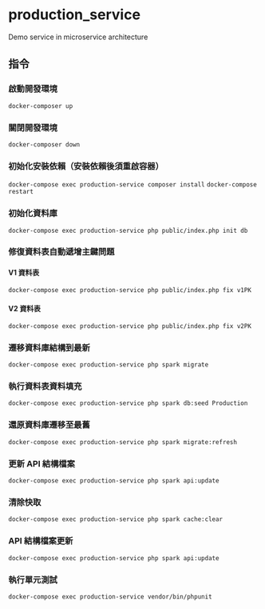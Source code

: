 # production_service
Demo service in microservice architecture

## 指令

### 啟動開發環境
`docker-composer up`

### 關閉開發環境
`docker-composer down`

### 初始化安裝依賴（安裝依賴後須重啟容器）
`docker-compose exec production-service composer install`
`docker-compose restart`

### 初始化資料庫
`docker-compose exec production-service php public/index.php init db`

### 修復資料表自動遞增主鍵問題
#### V1 資料表
`docker-compose exec production-service php public/index.php fix v1PK`
#### V2 資料表
`docker-compose exec production-service php public/index.php fix v2PK`

### 遷移資料庫結構到最新
`docker-compose exec production-service php spark migrate`

### 執行資料表資料填充
`docker-compose exec production-service php spark db:seed Production`

### 還原資料庫遷移至最舊
`docker-compose exec production-service php spark migrate:refresh`

### 更新 API 結構檔案
`docker-compose exec production-service php spark api:update`

### 清除快取
`docker-compose exec production-service php spark cache:clear`

### API 結構檔案更新
`docker-compose exec production-service php spark api:update`

### 執行單元測試
`docker-compose exec production-service vendor/bin/phpunit`
